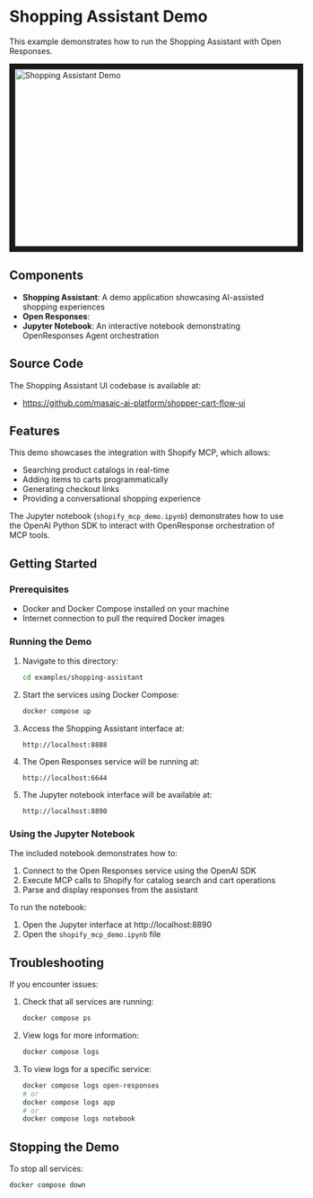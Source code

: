 # Shopping Assistant Demo

This example demonstrates how to run the Shopping Assistant with Open Responses.

<a href="https://www.youtube.com/watch?v=C4pHvhuGlog" target="_blank">
  <img src="https://img.youtube.com/vi/C4pHvhuGlog/0.jpg" alt="Shopping Assistant Demo" width="560" height="315" border="10" />
</a>

## Components

- **Shopping Assistant**: A demo application showcasing AI-assisted shopping experiences
- **Open Responses**: 
- **Jupyter Notebook**: An interactive notebook demonstrating OpenResponses Agent orchestration

## Source Code

The Shopping Assistant UI codebase is available at:
- https://github.com/masaic-ai-platform/shopper-cart-flow-ui

## Features
This demo showcases the integration with Shopify MCP, which allows:

- Searching product catalogs in real-time
- Adding items to carts programmatically
- Generating checkout links
- Providing a conversational shopping experience

The Jupyter notebook (`shopify_mcp_demo.ipynb`) demonstrates how to use the OpenAI Python SDK to interact with OpenResponse orchestration of MCP tools.

## Getting Started

### Prerequisites

- Docker and Docker Compose installed on your machine
- Internet connection to pull the required Docker images

### Running the Demo

1. Navigate to this directory:
   ```bash
   cd examples/shopping-assistant
   ```

2. Start the services using Docker Compose:
   ```bash
   docker compose up
   ```

3. Access the Shopping Assistant interface at:
   ```
   http://localhost:8888
   ```

4. The Open Responses service will be running at:
   ```
   http://localhost:6644
   ```

5. The Jupyter notebook interface will be available at:
   ```
   http://localhost:8890
   ```

### Using the Jupyter Notebook

The included notebook demonstrates how to:

1. Connect to the Open Responses service using the OpenAI SDK
2. Execute MCP calls to Shopify for catalog search and cart operations
3. Parse and display responses from the assistant

To run the notebook:
1. Open the Jupyter interface at http://localhost:8890
2. Open the `shopify_mcp_demo.ipynb` file

## Troubleshooting

If you encounter issues:

1. Check that all services are running:
   ```bash
   docker compose ps
   ```

2. View logs for more information:
   ```bash
   docker compose logs
   ```

3. To view logs for a specific service:
   ```bash
   docker compose logs open-responses
   # or
   docker compose logs app
   # or 
   docker compose logs notebook
   ```

## Stopping the Demo

To stop all services:
```bash
docker compose down
``` 
